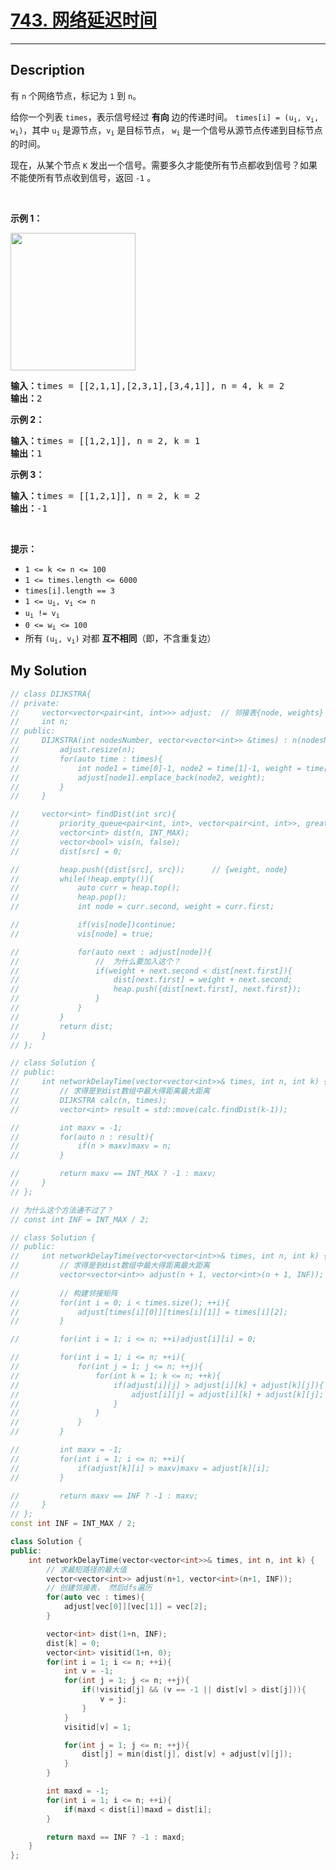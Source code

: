 # [743. 网络延迟时间](https://leetcode-cn.com/problems/network-delay-time/)

---

## Description

<section>
<p>有 <code>n</code> 个网络节点，标记为&nbsp;<code>1</code>&nbsp;到 <code>n</code>。</p>
<p>给你一个列表&nbsp;<code>times</code>，表示信号经过 <strong>有向</strong> 边的传递时间。&nbsp;<code>times[i] = (u<sub>i</sub>, v<sub>i</sub>, w<sub>i</sub>)</code>，其中&nbsp;<code>u<sub>i</sub></code>&nbsp;是源节点，<code>v<sub>i</sub></code>&nbsp;是目标节点， <code>w<sub>i</sub></code>&nbsp;是一个信号从源节点传递到目标节点的时间。</p>
<p>现在，从某个节点&nbsp;<code>K</code>&nbsp;发出一个信号。需要多久才能使所有节点都收到信号？如果不能使所有节点收到信号，返回&nbsp;<code>-1</code> 。</p>
<p>&nbsp;</p>
<p><strong>示例 1：</strong></p>
<p><img style="height: 220px; width: 200px;" src="https://assets.leetcode.com/uploads/2019/05/23/931_example_1.png" alt=""></p>
<pre><strong>输入：</strong>times = [[2,1,1],[2,3,1],[3,4,1]], n = 4, k = 2
<strong>输出：</strong>2
</pre>
<p><strong>示例 2：</strong></p>
<pre><strong>输入：</strong>times = [[1,2,1]], n = 2, k = 1
<strong>输出：</strong>1
</pre>
<p><strong>示例 3：</strong></p>
<pre><strong>输入：</strong>times = [[1,2,1]], n = 2, k = 2
<strong>输出：</strong>-1
</pre>
<p>&nbsp;</p>
<p><strong>提示：</strong></p>
<ul>
	<li><code>1 &lt;= k &lt;= n &lt;= 100</code></li>
	<li><code>1 &lt;= times.length &lt;= 6000</code></li>
	<li><code>times[i].length == 3</code></li>
	<li><code>1 &lt;= u<sub>i</sub>, v<sub>i</sub> &lt;= n</code></li>
	<li><code>u<sub>i</sub> != v<sub>i</sub></code></li>
	<li><code>0 &lt;= w<sub>i</sub> &lt;= 100</code></li>
	<li>所有 <code>(u<sub>i</sub>, v<sub>i</sub>)</code> 对都 <strong>互不相同</strong>（即，不含重复边）</li>
</ul>
</section>


## My Solution

```cpp
// class DIJKSTRA{
// private:
//     vector<vector<pair<int, int>>> adjust;  // 邻接表{node, weights}
//     int n;
// public:
//     DIJKSTRA(int nodesNumber, vector<vector<int>> &times) : n(nodesNumber){
//         adjust.resize(n);
//         for(auto time : times){
//             int node1 = time[0]-1, node2 = time[1]-1, weight = time[2];
//             adjust[node1].emplace_back(node2, weight);
//         }
//     }

//     vector<int> findDist(int src){
//         priority_queue<pair<int, int>, vector<pair<int, int>>, greater<pair<int, int>>> heap;
//         vector<int> dist(n, INT_MAX);
//         vector<bool> vis(n, false);
//         dist[src] = 0;

//         heap.push({dist[src], src});      // {weight, node}
//         while(!heap.empty()){
//             auto curr = heap.top();
//             heap.pop();
//             int node = curr.second, weight = curr.first;

//             if(vis[node])continue;
//             vis[node] = true;

//             for(auto next : adjust[node]){
//                 //  为什么要加入这个？
//                 if(weight + next.second < dist[next.first]){
//                     dist[next.first] = weight + next.second;
//                     heap.push({dist[next.first], next.first});
//                 } 
//             }
//         }
//         return dist;
//     }
// };

// class Solution {
// public:
//     int networkDelayTime(vector<vector<int>>& times, int n, int k) {
//         // 求得是到dist数组中最大得距离最大距离
//         DIJKSTRA calc(n, times);
//         vector<int> result = std::move(calc.findDist(k-1));

//         int maxv = -1;
//         for(auto n : result){
//             if(n > maxv)maxv = n;
//         }

//         return maxv == INT_MAX ? -1 : maxv;
//     }
// };

// 为什么这个方法通不过了？
// const int INF = INT_MAX / 2;

// class Solution {
// public:
//     int networkDelayTime(vector<vector<int>>& times, int n, int k) {
//         // 求得是到dist数组中最大得距离最大距离
//         vector<vector<int>> adjust(n + 1, vector<int>(n + 1, INF));
        
//         // 构建邻接矩阵
//         for(int i = 0; i < times.size(); ++i){
//             adjust[times[i][0]][times[i][1]] = times[i][2];
//         }

//         for(int i = 1; i <= n; ++i)adjust[i][i] = 0;

//         for(int i = 1; i <= n; ++i){
//             for(int j = 1; j <= n; ++j){
//                 for(int k = 1; k <= n; ++k){
//                     if(adjust[i][j] > adjust[i][k] + adjust[k][j]){
//                         adjust[i][j] = adjust[i][k] + adjust[k][j];
//                     }
//                 }
//             }
//         }

//         int maxv = -1;
//         for(int i = 1; i <= n; ++i){
//             if(adjust[k][i] > maxv)maxv = adjust[k][i];
//         }

//         return maxv == INF ? -1 : maxv;
//     }
// };
const int INF = INT_MAX / 2;

class Solution {
public:
    int networkDelayTime(vector<vector<int>>& times, int n, int k) {
        // 求最短路径的最大值
        vector<vector<int>> adjust(n+1, vector<int>(n+1, INF));
        // 创建邻接表， 然后dfs遍历
        for(auto vec : times){
            adjust[vec[0]][vec[1]] = vec[2];
        }

        vector<int> dist(1+n, INF);
        dist[k] = 0;
        vector<int> visitid(1+n, 0);
        for(int i = 1; i <= n; ++i){
            int v = -1;
            for(int j = 1; j <= n; ++j){
                if(!visitid[j] && (v == -1 || dist[v] > dist[j])){
                    v = j;
                }
            }
            visitid[v] = 1;

            for(int j = 1; j <= n; ++j){
                dist[j] = min(dist[j], dist[v] + adjust[v][j]);
            }
        }

        int maxd = -1;
        for(int i = 1; i <= n; ++i){
            if(maxd < dist[i])maxd = dist[i];
        }

        return maxd == INF ? -1 : maxd;
    }
};
```